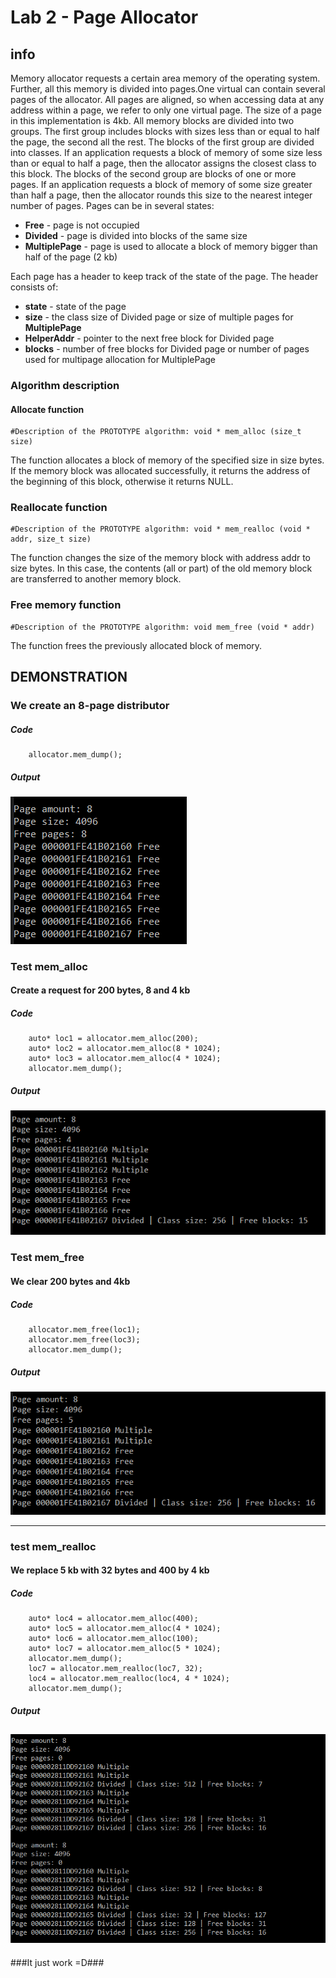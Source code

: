 # Lab 2 - Page Allocator

## info

Memory allocator requests a certain area memory of the operating system. Further, all this memory is divided into pages.One virtual can contain several pages of the allocator. All pages are aligned, so when accessing data at any address within a page, we refer to only one virtual page. The size of a page in this implementation is 4kb.
All memory blocks are divided into two groups. The first group includes blocks with sizes less than or equal to half the page, the second all the rest. The blocks of the first group are divided into classes.
If an application requests a block of memory of some size less than or equal to half a page, then the allocator assigns the closest class to this block. The blocks of the second group are blocks of one or more pages. If an application requests a block of memory of some size greater than half a page, then the allocator rounds this size to the nearest integer number of pages.
Pages can be in several states:
- **Free** - page is not occupied
- **Divided** - page is divided into blocks of the same size
- **MultiplePage** - page is used to allocate a block of memory bigger than half of the page (2 kb)

Each page has a header to keep track of the state of the page. The header consists of:
- **state** - state of the page
- **size** - the class size of Divided page or size of multiple pages for **MultiplePage**
- **HelperAddr** - pointer to the next free block for Divided page
- **blocks** - number of free blocks for Divided page or number of pages used for multipage allocation for MultiplePage




### Algorithm description

#### Allocate function
```
#Description of the PROTOTYPE algorithm: void * mem_alloc (size_t size)
```

The function allocates a block of memory of the specified size in size bytes. If the memory block was allocated successfully, it returns the address of the beginning of this block, otherwise it returns NULL.
### Reallocate function
```
#Description of the PROTOTYPE algorithm: void * mem_realloc (void * addr, size_t size)
```

The function changes the size of the memory block with address addr to size bytes. In this case, the contents (all or part) of the old memory block are transferred to another memory block.

### Free memory function
```
#Description of the PROTOTYPE algorithm: void mem_free (void * addr)
```

The function frees the previously allocated block of memory.
## DEMONSTRATION

### We create an 8-page distributor

##### Code
```PageAllocator allocator = PageAllocator(32 * 1024);
    allocator.mem_dump();
```
##### Output
![allocating 4 bytes](images/alloc1.PNG)


### Test mem_alloc
#### Create a request for 200 bytes, 8 and 4 kb
##### Code
```
    auto* loc1 = allocator.mem_alloc(200);  
    auto* loc2 = allocator.mem_alloc(8 * 1024);
    auto* loc3 = allocator.mem_alloc(4 * 1024);
    allocator.mem_dump();
```

##### Output
![allocating 4 bytes](images/alloc2.PNG)

### Test mem_free
#### We clear 200 bytes and 4kb
##### Code
```
    allocator.mem_free(loc1);
    allocator.mem_free(loc3);
    allocator.mem_dump();
```

##### Output
![allocating 6 bytes](images/alloc3.PNG)

---

### test mem_realloc
#### We replace 5 kb with 32 bytes and 400 by 4 kb
##### Code
```
    auto* loc4 = allocator.mem_alloc(400);
    auto* loc5 = allocator.mem_alloc(4 * 1024);   
    auto* loc6 = allocator.mem_alloc(100);
    auto* loc7 = allocator.mem_alloc(5 * 1024);
    allocator.mem_dump();
    loc7 = allocator.mem_realloc(loc7, 32);
    loc4 = allocator.mem_realloc(loc4, 4 * 1024);    
    allocator.mem_dump();
```

##### Output
![freeing pages(same picture as creation of alloc)](images/alloc4.PNG)
---

###It just work =D###
